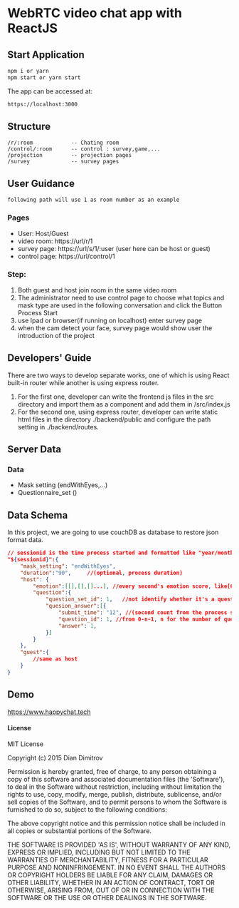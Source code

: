 # WebRTC video chat app with ReactJS

## Start Application

```bash
npm i or yarn
npm start or yarn start

```

The app can be accessed at:

```bash
https://localhost:3000
```

## Structure

    /r/:room            -- Chating room
    /control/:room      -- control : survey,game,...
    /projection         -- projection pages
    /survey             -- survey pages

## User Guidance

    following path will use 1 as room number as an example

### Pages

- User: Host/Guest
- video room: https://url/r/1
- survey page: https://url/s/1/:user (user here can be host or guest)
- control page: https://url/control/1

### Step:

1. Both guest and host join room in the same video room
2. The administrator need to use control page to choose what topics and mask type are used in the following conversation and click the Button Process Start
3. use Ipad or browser(if running on localhost) enter survey page
4. when the cam detect your face, survey page would show user the introduction of the project

## Developers' Guide

There are two ways to develop separate works, one of which is using React built-in router while another is using express router.

1. For the first one, developer can write the frontend js files in the src directory and import them as a component and add them in /src/index.js
2. For the second one, using express router, developer can write static html files in the directory ./backend/public and configure the path setting in ./backend/routes.

## Server Data

### Data

- Mask setting (endWithEyes,...)
- Questionnaire_set ()

## Data Schema

In this project, we are going to use couchDB as database to restore json format data.

```json
// sessionid is the time process started and formatted like "year/month/day/hour/min/second" e.g. "2020/6/1/6/15/24"
"${sessionid}":{
    "mask_setting": "endWithEyes",
    "duration":"90",     //(optional, process duration)
    "host": {
        "emotion":[[],[],[]...], //every second's emotion score, like[0,1,2,3,4,5,...](corresponding to scores of different type of emotion)
        "question":{
            "question_set_id": 1,   //not identify whether it's a question set for adults or kids from the id
            "quesion_answer":[{
                "submit_time": "12", //(second count from the process start)
                "question_id": 1, //from 0-n-1, n for the number of question in current question set
                "answer": 1,
            }]
        }
    },
    "guest":{
        //same as host
    }
}
```

## Demo

https://www.happychat.tech

#### License

MIT License

Copyright (c) 2015 Dian Dimitrov

Permission is hereby granted, free of charge, to any person obtaining a copy of this software and associated documentation files (the 'Software'), to deal in the Software without restriction, including without limitation the rights to use, copy, modify, merge, publish, distribute, sublicense, and/or sell copies of the Software, and to permit persons to whom the Software is furnished to do so, subject to the following conditions:

The above copyright notice and this permission notice shall be included in all copies or substantial portions of the Software.

THE SOFTWARE IS PROVIDED 'AS IS', WITHOUT WARRANTY OF ANY KIND, EXPRESS OR IMPLIED, INCLUDING BUT NOT LIMITED TO THE WARRANTIES OF MERCHANTABILITY, FITNESS FOR A PARTICULAR PURPOSE AND NONINFRINGEMENT. IN NO EVENT SHALL THE AUTHORS OR COPYRIGHT HOLDERS BE LIABLE FOR ANY CLAIM, DAMAGES OR OTHER LIABILITY, WHETHER IN AN ACTION OF CONTRACT, TORT OR OTHERWISE, ARISING FROM, OUT OF OR IN CONNECTION WITH THE SOFTWARE OR THE USE OR OTHER DEALINGS IN THE SOFTWARE.
